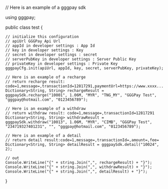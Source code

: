 // Here is an example of a gggpay sdk

using gggpay;

public class test
{

    // initialize this configuration
    // apiUrl GGGPay Api Url
    // appId in developer settings : App Id
    // key in developer settings : Key
    // secret in developer settings : secret
    // serverPubKey in developer settings : Server Public Key
    // privateKey in developer settings : Private Key
    gggpayCfg.init(apiUrl, appId, key, secret, serverPubKey, privateKey);

    // Here is an example of a recharge 
    // return recharge result: code=1,message=,transactionId=12817291,paymentUrl=https://www.xxxx...
    Dictionary<String, String> rechargeResult = gggpaySdk.recharge("10001", 1.06M, "MYR", "TNG_MY", "GGGPay Test", "gggpay@hotmail.com", "0123456789");

    // Here is an example of a withdraw
    // return withdraw result: code=1,message=,transactionId=12817291
    Dictionary<String, String> withdrawResult = gggpaySdk.withdraw("10013", 1.06M, "MYR", "CIMB", "GGGPay Test", "234719327401231", "", "gggpay@hotmail.com", "0123456789");

    // Here is an example of a detail
    // return detail result:code=1,message=,transactionId=,amount=,fee=
    Dictionary<String, String> detailResult = gggpaySdk.detail("10024", 2);

    // out
    Console.WriteLine("{" + string.Join(",", rechargeResult) + "}");
    Console.WriteLine("{" + string.Join(",", withdrawResult) + "}");
    Console.WriteLine("{" + string.Join(",", detailResult) + "}");
    
}
